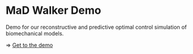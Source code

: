 # MaD Walker Demo
Demo for our reconstructive and predictive optimal control simulation of biomechanical models.

=> [Get to the demo](https://mad-lab-fau.github.io/MaD_Walker_Demo/)
